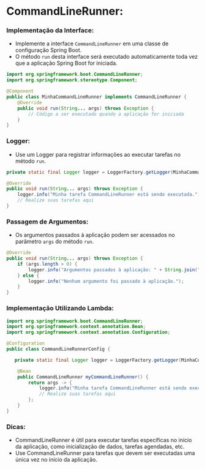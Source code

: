 # **CommandLineRunner:**

### **Implementação da Interface:**

- Implemente a interface `CommandLineRunner` em uma classe de configuração Spring Boot.
- O método `run` desta interface será executado automaticamente toda vez que a aplicação Spring Boot for iniciada.

```java
import org.springframework.boot.CommandLineRunner;
import org.springframework.stereotype.Component;

@Component
public class MinhaCommandLineRunner implements CommandLineRunner {
    @Override
    public void run(String... args) throws Exception {
        // Código a ser executado quando a aplicação for iniciada
    }
}
```

### **Logger:**
   
- Use um Logger para registrar informações ao executar tarefas no método `run`.

```java
private static final Logger logger = LoggerFactory.getLogger(MinhaCommandLineRunner.class);

@Override
public void run(String... args) throws Exception {
    logger.info("Minha tarefa CommandLineRunner está sendo executada.");
    // Realize suas tarefas aqui
}
```

### **Passagem de Argumentos:**
- Os argumentos passados à aplicação podem ser acessados no parâmetro `args` do método `run`.

```java
@Override
public void run(String... args) throws Exception {
    if (args.length > 0) {
        logger.info("Argumentos passados à aplicação: " + String.join(", ", args));
    } else {
        logger.info("Nenhum argumento foi passado à aplicação.");
    }
}
```

### **Implementação Utilizando Lambda:**


```java
import org.springframework.boot.CommandLineRunner;
import org.springframework.context.annotation.Bean;
import org.springframework.context.annotation.Configuration;

@Configuration
public class CommandLineRunnerConfig {

   private static final Logger logger = LoggerFactory.getLogger(MinhaCommandLineRunner.class);

    @Bean
    public CommandLineRunner myCommandLineRunner() {
        return args -> {
            logger.info("Minha tarefa CommandLineRunner está sendo executada.");
            // Realize suas tarefas aqui
        };
    }
}
```

### **Dicas:**

- CommandLineRunner é útil para executar tarefas específicas no início da aplicação, como inicialização de dados, tarefas agendadas, etc.
- Use CommandLineRunner para tarefas que devem ser executadas uma única vez no início da aplicação.
